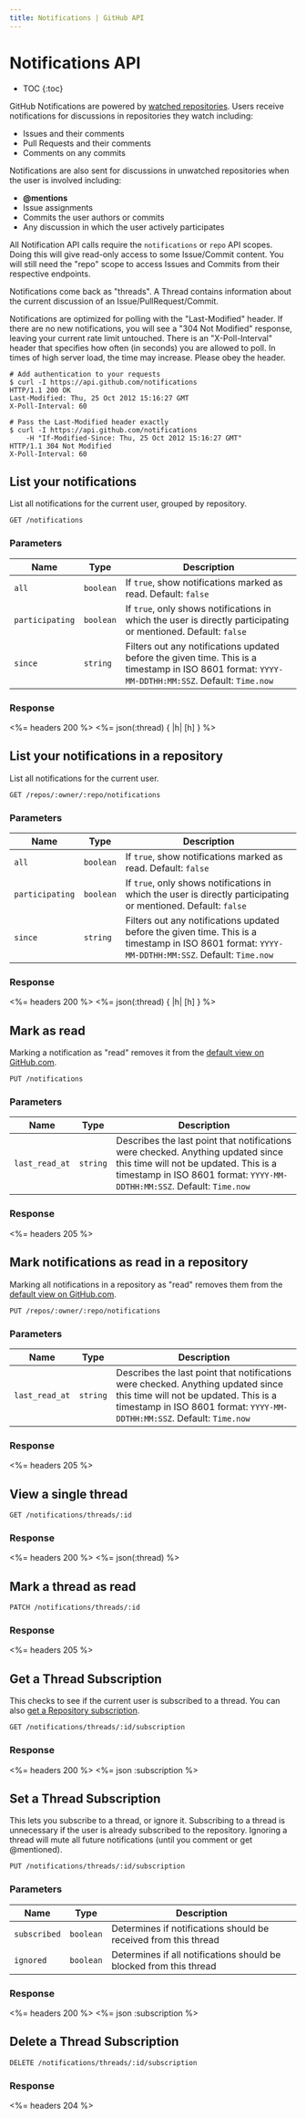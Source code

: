 ```yaml
---
title: Notifications | GitHub API
---
```


# Notifications API

* TOC
{:toc}

GitHub Notifications are powered by [watched repositories](/v3/activity/watching/).
Users receive notifications for discussions in repositories they watch
including:

* Issues and their comments
* Pull Requests and their comments
* Comments on any commits

Notifications are also sent for discussions in unwatched repositories when the
user is involved including:

* **@mentions**
* Issue assignments
* Commits the user authors or commits
* Any discussion in which the user actively participates

All Notification API calls require the `notifications` or
`repo` API scopes.  Doing this will give read-only access to
some Issue/Commit content. You will still need the "repo" scope to access
Issues and Commits from their respective endpoints.

Notifications come back as "threads".  A Thread contains information about the
current discussion of an Issue/PullRequest/Commit.

Notifications are optimized for polling with the "Last-Modified" header.  If
there are no new notifications, you will see a "304 Not Modified" response,
leaving your current rate limit untouched.  There is an "X-Poll-Interval"
header that specifies how often (in seconds) you are allowed to poll.  In times
of high server load, the time may increase.  Please obey the header.

    # Add authentication to your requests
    $ curl -I https://api.github.com/notifications
    HTTP/1.1 200 OK
    Last-Modified: Thu, 25 Oct 2012 15:16:27 GMT
    X-Poll-Interval: 60

    # Pass the Last-Modified header exactly
    $ curl -I https://api.github.com/notifications
        -H "If-Modified-Since: Thu, 25 Oct 2012 15:16:27 GMT"
    HTTP/1.1 304 Not Modified
    X-Poll-Interval: 60

## List your notifications

List all notifications for the current user, grouped by repository.

    GET /notifications

### Parameters

Name | Type | Description
-----|------|--------------
`all`|`boolean` | If `true`, show notifications marked as read. Default: `false`
`participating`|`boolean` | If `true`, only shows notifications in which the user is directly participating or mentioned. Default: `false`
`since`|`string` | Filters out any notifications updated before the given time. This is a timestamp in ISO 8601 format: `YYYY-MM-DDTHH:MM:SSZ`. Default: `Time.now`


### Response

<%= headers 200 %>
<%= json(:thread) { |h| [h] } %>

## List your notifications in a repository

List all notifications for the current user.

    GET /repos/:owner/:repo/notifications

### Parameters

Name | Type | Description
-----|------|--------------
`all`|`boolean` | If `true`, show notifications marked as read. Default: `false`
`participating`|`boolean` | If `true`, only shows notifications in which the user is directly participating or mentioned. Default: `false`
`since`|`string` | Filters out any notifications updated before the given time. This is a timestamp in ISO 8601 format: `YYYY-MM-DDTHH:MM:SSZ`. Default: `Time.now`


### Response

<%= headers 200 %>
<%= json(:thread) { |h| [h] } %>

## Mark as read

Marking a notification as "read" removes it from the [default view
on GitHub.com](https://github.com/notifications).

    PUT /notifications

### Parameters

Name | Type | Description
-----|------|--------------
`last_read_at`|`string` | Describes the last point that notifications were checked.  Anything updated since this time will not be updated. This is a timestamp in ISO 8601 format: `YYYY-MM-DDTHH:MM:SSZ`. Default: `Time.now`


### Response

<%= headers 205 %>

## Mark notifications as read in a repository

Marking all notifications in a repository as "read" removes them
from the [default view on GitHub.com](https://github.com/notifications).

    PUT /repos/:owner/:repo/notifications

### Parameters

Name | Type | Description 
-----|------|--------------
`last_read_at`|`string` | Describes the last point that notifications were checked.  Anything updated since this time will not be updated. This is a timestamp in ISO 8601 format: `YYYY-MM-DDTHH:MM:SSZ`. Default: `Time.now`


### Response

<%= headers 205 %>

## View a single thread

    GET /notifications/threads/:id

### Response

<%= headers 200 %>
<%= json(:thread) %>

## Mark a thread as read

    PATCH /notifications/threads/:id

### Response

<%= headers 205 %>

## Get a Thread Subscription

This checks to see if the current user is subscribed to a thread.  You can also
[get a Repository subscription](/v3/activity/watching/#get-a-repository-subscription).

    GET /notifications/threads/:id/subscription

### Response

<%= headers 200 %>
<%= json :subscription %>

## Set a Thread Subscription

This lets you subscribe to a thread, or ignore it.  Subscribing to a thread
is unnecessary if the user is already subscribed to the repository.  Ignoring
a thread will mute all future notifications (until you comment or get
@mentioned).

    PUT /notifications/threads/:id/subscription

### Parameters

Name | Type | Description
-----|------|--------------
`subscribed`|`boolean`| Determines if notifications should be received from this thread
`ignored`|`boolean`| Determines if all notifications should be blocked from this thread


### Response

<%= headers 200 %>
<%= json :subscription %>

## Delete a Thread Subscription

    DELETE /notifications/threads/:id/subscription

### Response

<%= headers 204 %>

